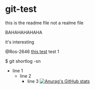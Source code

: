 # git-test

this is the readme file not a realme file

BAHAHAHAHAHA

it's interesting

@Ros-2646
[this test](https://tinyurl.com/Lol-math)
test 1

$ git shortlog -sn


- line 1
  - line 2
    - line 3
[![Anurag's GitHub stats](https://github-readme-stats.vercel.app/api?Ros-2646=anuraghazra)](https://github.com/anuraghazra/github-readme-stats)
